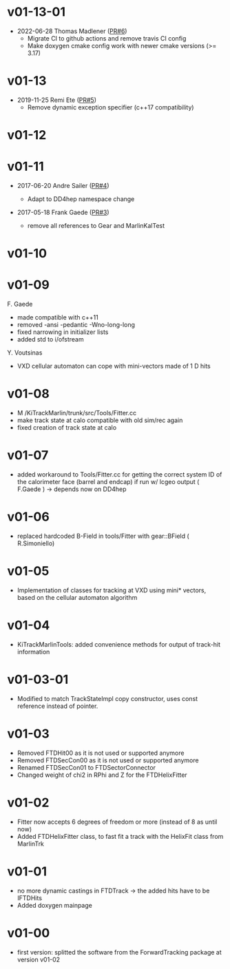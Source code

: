 # v01-13-01

* 2022-06-28 Thomas Madlener ([PR#6](https://github.com/iLCSoft/KiTrackMarlin/pull/6))
  - Migrate CI to github actions and remove travis CI config
  - Make doxygen cmake config work with newer cmake versions (>= 3.17)

# v01-13

* 2019-11-25 Remi Ete ([PR#5](https://github.com/iLCSoft/KiTrackMarlin/pull/5))
  - Remove dynamic exception specifier (c++17 compatibility)

# v01-12

# v01-11

* 2017-06-20 Andre Sailer ([PR#4](https://github.com/iLCSoft/KiTrackMarlin/pull/4))
  - Adapt to DD4hep namespace change

* 2017-05-18 Frank Gaede ([PR#3](https://github.com/iLCSoft/KiTrackMarlin/pull/3))
  - remove all references to Gear and MarlinKalTest

# v01-10


# v01-09
F. Gaede
* made compatible with c++11
* removed -ansi -pedantic -Wno-long-long
* fixed narrowing in initializer lists
* added std to i/ofstream

Y. Voutsinas
* VXD cellular automaton can cope with mini-vectors made of 1 D hits


# v01-08
* M /KiTrackMarlin/trunk/src/Tools/Fitter.cc
* make track state at calo compatible with old sim/rec again
* fixed creation of track state at calo


# v01-07
* added workaround to Tools/Fitter.cc for getting the correct system ID of the calorimeter face (barrel and endcap) if run w/ lcgeo output ( F.Gaede ) -> depends now on DD4hep


# v01-06
* replaced hardcoded B-Field in tools/Fitter with gear::BField ( R.Simoniello)

# v01-05
* Implementation of classes for tracking at VXD using mini* vectors, based on the cellular automaton algorithm

# v01-04
* KiTrackMarlinTools: added convenience methods for output of track-hit information


# v01-03-01
* Modified to match TrackStateImpl copy constructor, uses const reference instead of pointer. 


# v01-03
* Removed FTDHit00 as it is not used or supported anymore
* Removed FTDSecCon00 as it is not used or supported anymore
* Renamed FTDSecCon01 to FTDSectorConnector
* Changed weight of chi2 in RPhi and Z for the FTDHelixFitter 

# v01-02
* Fitter now accepts 6 degrees of freedom or more (instead of 8 as until now)
* Added FTDHelixFitter class, to fast fit a track with the HelixFit class from MarlinTrk

# v01-01
* no more dynamic castings in FTDTrack -> the added hits have to be IFTDHits
* Added doxygen mainpage

# v01-00
* first version: splitted the software from the ForwardTracking package at version v01-02
